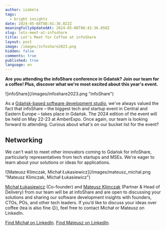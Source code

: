 ```yaml
---
author: izabela
tags:
  - bright insights
date: 2024-05-08T08:41:36.022Z
meaningfullyUpdatedAt: 2024-05-08T08:41:36.058Z
slug: lets-meet-at-infoshare
title: Let’s Meet for Coffee at infoShare
layout: post
image: /images/infoshare2023.png
hidden: false
comments: true
published: true
language: en
---
```

**Are you attending the infoShare conference in Gdańsk? Join our team for a coffee! Plus, discover what we're most excited about this year's event.**

<div className="image">![infoShare](/images/infoshare2023.png "infoShare")</div>

As a [Gdańsk-based software development studio](/our-areas/gdansk-software-company/), we've always valued the fact that infoShare – the biggest tech and startup event in Central and Eastern Europe – takes place in Gdańsk. The 2024 edition of the event will be held on May 22-23 at AmberExpo. Once again, our team is looking forward to attending. Curious about what's on our bucket list for the event?

## Networking

We can't wait to meet other innovators coming to Gdańsk for infoShare, particularly representatives from tech startups and MSEs. We're eager to learn about your solutions or ideas for applications.

<div className="image">![Mateusz Klimczak, Michał Łukasiewicz](/images/mateusz_michal.png "Mateusz Klimczak, Michał Łukasiewicz")</div>

[Michał Łukasiewicz](https://www.linkedin.com/in/micha%C5%82-%C5%82ukasiewicz-8b805b5/) (Co-founder) and [Mateusz Klimczak](https://www.linkedin.com/in/klimczak-mateusz/) (Partner & Head of Delivery) from our team will be at infoShare and are open to discussing your solutions and sharing our software development insights with founders, CTOs, POs, and other tech leaders. If you’d like to discuss your ideas over coffee (tea is also fine 😉), feel free to contact Michał or Mateusz on LinkedIn.

[Find Michał on LinkedIn](https://www.linkedin.com/in/micha%C5%82-%C5%82ukasiewicz-8b805b5/).
[Find Mateusz on LinkedIn](https://www.linkedin.com/in/klimczak-mateusz/).